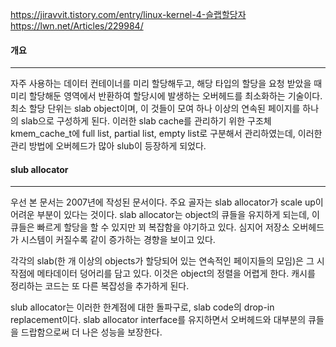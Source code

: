 https://jiravvit.tistory.com/entry/linux-kernel-4-슬랩할당자
https://lwn.net/Articles/229984/
#### 개요
----
자주 사용하는 데이터 컨테이너를 미리 할당해두고, 해당 타입의 할당을 요청 받았을 때 미리 할당해둔 영역에서 반환하여 할당시에 발생하는 오버헤드를 최소화하는 기술이다.
최소 할당 단위는 slab object이며, 이 것들이 모여 하나 이상의 연속된 페이지를 하나의 slab으로 구성하게 된다. 이러한 slab cache를 관리하기 위한 구조체 kmem_cache_t에 full list, partial list, empty list로 구분해서 관리하였는데, 이러한 관리 방법에 오버헤드가 많아 slub이 등장하게 되었다.

#### slub allocator
---
 우선 본 문서는 2007년에 작성된 문서이다. 주요 골자는 slab allocator가 scale up이 어려운 부분이 있다는 것이다. slab allocator는 object의 큐들을 유지하게 되는데, 이 큐들은 빠르게 할당을 할 수 있지만 꾀 복잡함을 야기하고 있다. 심지어 저장소 오버헤드가 시스템이 커질수록 같이 증가하는 경향을 보이고 있다.

각각의 slab(한 개 이상의 objects가 할당되어 있는 연속적인 페이지들의 모임)은 그 시작점에 메타데이터 덩어리를 담고 있다. 이것은 object의 정렬을 어렵게 한다. 캐시를 정리하는 코드는 또 다른 복잡성을 추가하게 된다.

slub allocator는 이러한 한계점에 대한 돌파구로, slab code의 drop-in replacement이다. slab allocator interface를 유지하면서 오버헤드와 대부분의 큐들을 드랍함으로써 더 나은 성능을 보장한다.

